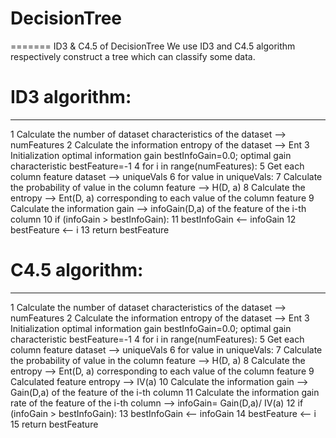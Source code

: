 # DecisionTree
=======
ID3 &amp; C4.5 of DecisionTree
We use ID3 and C4.5 algorithm respectively construct a tree which can classify some data.

# ID3 algorithm:
--------
1 Calculate the number of dataset characteristics of the dataset --> numFeatures
2 Calculate the information entropy of the dataset --> Ent
3 Initialization optimal information gain bestInfoGain=0.0; optimal gain characteristic bestFeature=-1
4 for i in range(numFeatures):
5     Get each column feature dataset --> uniqueVals
6     for value in uniqueVals:
7         Calculate the probability of value in the column feature --> H(D, a)
8         Calculate the entropy --> Ent(D, a) corresponding to each value of the column feature
9     Calculate the information gain --> infoGain(D,a) of the feature of the i-th column
10    if (infoGain > bestInfoGain):
11    bestInfoGain <-- infoGain
12    bestFeature <-- i
13 return bestFeature

# C4.5 algorithm:
-------
1 Calculate the number of dataset characteristics of the dataset --> numFeatures
2 Calculate the information entropy of the dataset --> Ent
3 Initialization optimal information gain bestInfoGain=0.0; optimal gain characteristic bestFeature=-1
4 for i in range(numFeatures):
5     Get each column feature dataset --> uniqueVals
6     for value in uniqueVals:
7         Calculate the probability of value in the column feature --> H(D, a)
8         Calculate the entropy --> Ent(D, a) corresponding to each value of the column feature
9         Calculated feature entropy --> IV(a)
10    Calculate the information gain --> Gain(D,a) of the feature of the i-th column
11    Calculate the information gain rate of the feature of the i-th column --> infoGain= Gain(D,a)/ IV(a)
12    if (infoGain > bestInfoGain):
13    bestInfoGain <-- infoGain
14    bestFeature <-- i
15 return bestFeature
